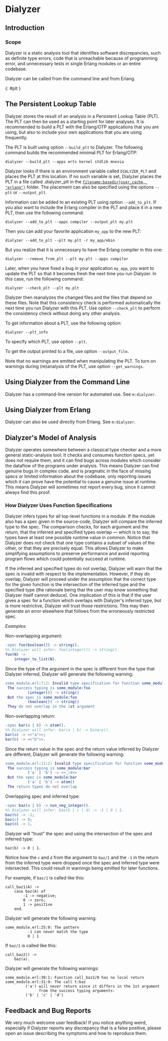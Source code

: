 <!--
%CopyrightBegin%

Copyright Ericsson AB 2023-2024. All Rights Reserved.

Licensed under the Apache License, Version 2.0 (the "License");
you may not use this file except in compliance with the License.
You may obtain a copy of the License at

    http://www.apache.org/licenses/LICENSE-2.0

Unless required by applicable law or agreed to in writing, software
distributed under the License is distributed on an "AS IS" BASIS,
WITHOUT WARRANTIES OR CONDITIONS OF ANY KIND, either express or implied.
See the License for the specific language governing permissions and
limitations under the License.

%CopyrightEnd%
-->
# Dialyzer

## Introduction

### Scope

Dialyzer is a static analysis tool that identifies software discrepancies, such
as definite type errors, code that is unreachable because of
programming error, and unnecessary tests in single Erlang modules or an entire
codebase.

Dialyzer can be called from the command line and from Erlang.

[](){: #plt }

## The Persistent Lookup Table

Dialyzer stores the result of an analysis in a Persistent Lookup Table (PLT).
The PLT can then be used as a starting point for later analyses. It is
recommended to build a PLT with the Erlang/OTP applications that you are using,
but also to include your own applications that you are using frequently.

The PLT is built using option `--build_plt` to Dialyzer. The following command
builds the recommended minimal PLT for Erlang/OTP:

```text
dialyzer --build_plt --apps erts kernel stdlib mnesia
```

Dialyzer looks if there is an environment variable called `DIALYZER_PLT` and
places the PLT at this location. If no such variable is set, Dialyzer places the
PLT in a file called .dialyzer_plt in the
[`filename:basedir(user_cache, "erlang")`](`m:filename#user_cache`) folder. The
placement can also be specified using the options `--plt` or `--output_plt`.

Information can be added to an existing PLT using option `--add_to_plt`. If you
also want to include the Erlang compiler in the PLT and place it in a new PLT,
then use the following command:

```text
dialyzer --add_to_plt --apps compiler --output_plt my.plt
```

Then you can add your favorite application `my_app` to the new PLT:

```text
dialyzer --add_to_plt --plt my.plt -r my_app/ebin
```

But you realize that it is unnecessary to have the Erlang compiler in this one:

```text
dialyzer --remove_from_plt --plt my.plt --apps compiler
```

Later, when you have fixed a bug in your application `my_app`, you want to update
the PLT so that it becomes fresh the next time you run Dialyzer. In this case,
run the following command:

```text
dialyzer --check_plt --plt my.plt
```

Dialyzer then reanalyzes the changed files and the files that depend on these
files. Note that this consistency check is performed automatically the next
time you run Dialyzer with this PLT. Use option `--check_plt` to perform the
consistency check without doing any other analysis.

To get information about a PLT, use the following option:

```text
dialyzer --plt_info
```

To specify which PLT, use option `--plt`.

To get the output printed to a file, use option `--output_file`.

Note that no warnings are emitted when manipulating the PLT. To turn on
warnings during (re)analysis of the PLT, use option `--get_warnings`.

## Using Dialyzer from the Command Line

Dialyzer has a command-line version for automated use. See `m:dialyzer`.

## Using Dialyzer from Erlang

Dialyzer can also be used directly from Erlang. See `m:dialyzer`.

## Dialyzer's Model of Analysis

Dialyzer operates somewhere between a classical type checker and a more general
static-analysis tool: It checks and consumes function specs, yet does not require
them, and it can find bugs across modules which consider the dataflow of the
programs under analysis. This means Dialyzer can find genuine bugs in complex
code, and is pragmatic in the face of missing specs or limited information about
the codebase, only reporting issues which it can prove have the potential to
cause a genuine issue at runtime. This means Dialyzer will sometimes not report
every bug, since it cannot always find this proof.

### How Dialyzer Uses Function Specifications

Dialyzer infers types for all top-level functions in a module. If the module
also has a spec given in the source-code, Dialyzer will compare the inferred
type to the spec. The comparison checks, for each argument and the return, that
the inferred and specified types overlap — which is to say, the types have at
least one possible runtime value in common. Notice that Dialyzer does not check
that one type contains a subset of values of the other, or that they are
precisely equal: This allows Dialyzer to make simplifying assumptions to
preserve performance and avoid reporting program flows which could potentially
succeed at runtime.

If the inferred and specified types do not overlap, Dialyzer will warn that the
spec is invalid with respect to the implementation. However, if they do overlap,
Dialyzer will proceed under the assumption that the correct type for the given
function is the intersection of the inferred type and the specified type (the
rationale being that the user may know something that Dialyzer itself cannot
deduce). One implication of this is that if the user gives a spec for a function
which overlaps with Dialyzer's inferred type, but is more restrictive, Dialyzer
will trust those restrictions. This may then generate an error elsewhere that
follows from the erroneously restricted spec.

_Examples:_

Non-overlapping argument:

```erlang
-spec foo(boolean()) -> string().
%% Dialyzer will infer: foo(integer()) -> string().
foo(N) ->
    integer_to_list(N).
```

Since the type of the argument in the spec is different from the type that
Dialyzer inferred, Dialyzer will generate the following warning:

```erlang
some_module.erl:7:2: Invalid type specification for function some_module:foo/1.
 The success typing is some_module:foo
          (integer()) -> string()
 But the spec is some_module:foo
          (boolean()) -> string()
 They do not overlap in the 1st argument
```

Non-overlapping return:

```erlang
-spec bar(a | b) -> atom().
%% Dialyzer will infer: bar(a | b) -> binary().
bar(a) -> <<"a">>;
bar(b) -> <<"b">>.
```

Since the return value in the spec and the return value inferred by Dialyzer are
different, Dialyzer will generate the following warning:

```erlang
some_module.erl:11:2: Invalid type specification for function some_module:bar/1.
 The success typing is some_module:bar
          ('a' | 'b') -> <<_:8>>
 But the spec is some_module:bar
          ('a' | 'b') -> atom()
 The return types do not overlap
```

Overlapping spec and inferred type:

```erlang
-spec baz(a | b) -> non_neg_integer().
%% Dialyzer will infer: baz(b | c | d) -> -1 | 0 | 1.
baz(b) -> -1;
baz(c) -> 0;
baz(d) -> 1.
```

Dialyzer will "trust" the spec and using the intersection of the spec and
inferred type:

```text
baz(b) -> 0 | 1.
```

Notice how the `c` and `d` from the argument to `baz/1` and the `-1` in the
return from the inferred type were dropped once the spec and inferred type were
intersected. This could result in warnings being emitted for later functions.

For example, if `baz/1` is called like this:

```text
call_baz1(A) ->
    case baz(A) of
        -1 -> negative;
        0 -> zero;
        1 -> positive
    end.
```

Dialyzer will generate the following warning:

```text
some_module.erl:25:9: The pattern
          -1 can never match the type
          0 | 1
```

If `baz/1` is called like this:

```text
call_baz2() ->
    baz(a).
```

Dialyzer will generate the following warnings:

```text
some_module.erl:30:1: Function call_baz2/0 has no local return
some_module.erl:31:9: The call t:baz
         ('a') will never return since it differs in the 1st argument
               from the success typing arguments:
         ('b' | 'c' | 'd')
```

## Feedback and Bug Reports

We very much welcome user feedback! If you notice anything weird,
especially if Dialyzer reports any discrepancy that is a false
positive, please open an issue describing the symptoms and how to
reproduce them.
